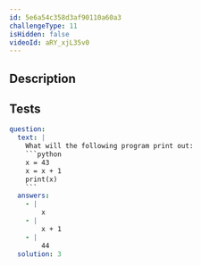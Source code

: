 ```yaml
---
id: 5e6a54c358d3af90110a60a3
challengeType: 11
isHidden: false
videoId: aRY_xjL35v0
---
```


## Description
<section id='description'>

</section>

## Tests
<section id='tests'>

```yml
question:
  text: |
    What will the following program print out:
    ```python
    x = 43
    x = x + 1
    print(x)
    ```
  answers:
    - |
        x
    - |
        x + 1
    - |
        44
  solution: 3
```

</section>
